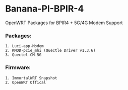 # Banana-PI-BPIR-4
OpenWRT Packages for BPIR4 + 5G/4G Modem Support

### Packages:
```
1. Luci-app-Modem
2. KMOD-pcie_mhi (Quectle Driver v1.3.6)
3. Quectel-CM-5G
```
### Firmware:
```
1. ImmortalWRT Snapshot
2. OpenWRT Offical
```
